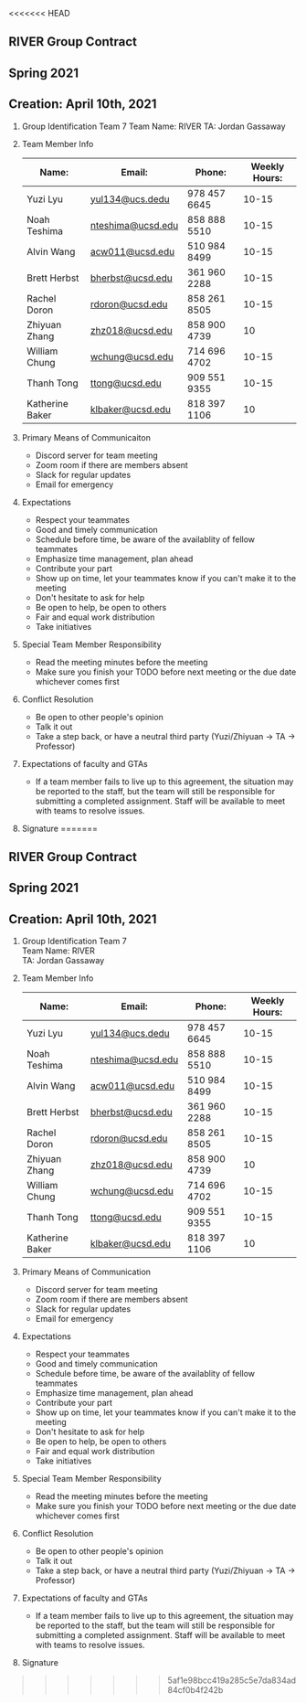<<<<<<< HEAD
## RIVER Group Contract
## Spring 2021
## Creation: April 10th, 2021
1. Group Identification
    Team 7
    Team Name: RIVER
    TA: Jordan Gassaway
2. Team Member Info
   
    | Name:          | Email:            | Phone:       | Weekly Hours: |
    | -------------  | ----------------- | ------------ | ------------- |
    | Yuzi Lyu       | yul134@ucs.dedu   | 978 457 6645 | 10-15         |
    | Noah Teshima   | nteshima@ucsd.edu | 858 888 5510 | 10-15         |
    | Alvin Wang     | acw011@ucsd.edu   | 510 984 8499 | 10-15         |
    | Brett Herbst   | bherbst@ucsd.edu  | 361 960 2288 | 10-15         |
    | Rachel Doron   | rdoron@ucsd.edu   | 858 261 8505 | 10-15         |
    | Zhiyuan Zhang  | zhz018@ucsd.edu   | 858 900 4739 | 10            |
    | William Chung  | wchung@ucsd.edu   | 714 696 4702 | 10-15         |
    | Thanh Tong     | ttong@ucsd.edu    | 909 551 9355 | 10-15         |
    | Katherine Baker| klbaker@ucsd.edu  | 818 397 1106 | 10            |
    

3. Primary Means of Communicaiton
    - Discord server for team meeting
    - Zoom room if there are members absent
    - Slack for regular updates
    - Email for emergency
4. Expectations
    - Respect your teammates
    - Good and timely communication
    - Schedule before time, be aware of the availablity of fellow teammates
    - Emphasize time management, plan ahead
    - Contribute your part
    - Show up on time, let your teammates know if you can't make it to the meeting
    - Don't hesitate to ask for help
    - Be open to help, be open to others
    - Fair and equal work distribution
    - Take initiatives
5. Special Team Member Responsibility
    - Read the meeting minutes before the meeting
    - Make sure you finish your TODO before next meeting or the due date whichever comes first
6. Conflict Resolution
    - Be open to other people's opinion
    - Talk it out
    - Take a step back, or have a neutral third party (Yuzi/Zhiyuan -> TA -> Professor)
7. Expectations of faculty and GTAs
    - If a team member fails to live up to this agreement, the situation may be reported to the staff, but the team will still be responsible for submitting a completed assignment. Staff will be available to meet with teams to resolve issues.
8.  Signature
=======
## RIVER Group Contract
## Spring 2021
## Creation: April 10th, 2021
1. Group Identification
    Team 7\
    Team Name: RIVER\
    TA: Jordan Gassaway
2. Team Member Info
   
    | Name:          | Email:            | Phone:       | Weekly Hours: |
    | -------------  | ----------------- | ------------ | ------------- |
    | Yuzi Lyu       | yul134@ucs.dedu   | 978 457 6645 | 10-15         |
    | Noah Teshima   | nteshima@ucsd.edu | 858 888 5510 | 10-15         |
    | Alvin Wang     | acw011@ucsd.edu   | 510 984 8499 | 10-15         |
    | Brett Herbst   | bherbst@ucsd.edu  | 361 960 2288 | 10-15         |
    | Rachel Doron   | rdoron@ucsd.edu   | 858 261 8505 | 10-15         |
    | Zhiyuan Zhang  | zhz018@ucsd.edu   | 858 900 4739 | 10            |
    | William Chung  | wchung@ucsd.edu   | 714 696 4702 | 10-15         |
    | Thanh Tong     | ttong@ucsd.edu    | 909 551 9355 | 10-15         |
    | Katherine Baker| klbaker@ucsd.edu  | 818 397 1106 | 10            |
    

3. Primary Means of Communication
    - Discord server for team meeting
    - Zoom room if there are members absent
    - Slack for regular updates
    - Email for emergency
4. Expectations
    - Respect your teammates
    - Good and timely communication
    - Schedule before time, be aware of the availablity of fellow teammates
    - Emphasize time management, plan ahead
    - Contribute your part
    - Show up on time, let your teammates know if you can't make it to the meeting
    - Don't hesitate to ask for help
    - Be open to help, be open to others
    - Fair and equal work distribution
    - Take initiatives
5. Special Team Member Responsibility
    - Read the meeting minutes before the meeting
    - Make sure you finish your TODO before next meeting or the due date whichever comes first
6. Conflict Resolution
    - Be open to other people's opinion
    - Talk it out
    - Take a step back, or have a neutral third party (Yuzi/Zhiyuan -> TA -> Professor)
7. Expectations of faculty and GTAs
    - If a team member fails to live up to this agreement, the situation may be reported to the staff, but the team will still be responsible for submitting a completed assignment. Staff will be available to meet with teams to resolve issues.
8.  Signature
>>>>>>> 5af1e98bcc419a285c5e7da834ad84cf0b4f242b
